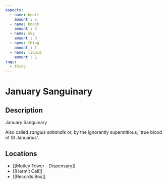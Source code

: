 ```yaml
---
aspects: 
  - name: heart
    amount : 5
  - name: knock
    amount : 3
  - name: sky
    amount : 3
  - name: thing
    amount : 1
  - name: liquid
    amount : 1
tags:
  - thing
---
```


# January Sanguinary

## Description
January Sanguinary

Also called <i>sanguis saltandis</i> or, by the ignorantly superstitious, 'true blood of St Januarius'.
## Locations
- [[Motley Tower - Dispensary]]
- [[Hermit Cell]]
- [[Records Box]]